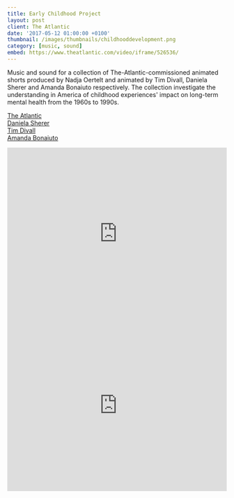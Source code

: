 ```yaml
---
title: Early Childhood Project
layout: post
client: The Atlantic
date: '2017-05-12 01:00:00 +0100'
thumbnail: /images/thumbnails/childhooddevelopment.png
category: [music, sound]
embed: https://www.theatlantic.com/video/iframe/526536/
---
```


Music and sound for a collection of The-Atlantic-commissioned animated shorts produced by Nadja Oertelt and animated by Tim Divall, Daniela Sherer and Amanda Bonaiuto respectively. The collection investigate the understanding in America of childhood experiences' impact on long-term mental health from the 1960s to 1990s.

[The Atlantic](https://www.theatlantic.com)  
[Daniela Sherer](www.danielasherer.com)  
[Tim Divall](https://vimeo.com/timdivall)  
[Amanda Bonaiuto](cargocollective.com/amandabonaiuto)  

<iframe id="bc" width="100%" height="394" frameborder="0" webkitallowfullscreen="webkitallowfullscreen" allowfullscreen="allowfullscreen" mozallowfullscreen="mozallowfullscreen" src="https://www.theatlantic.com/video/iframe/526512/"></iframe>

<iframe id="bc" width="100%" height="394" frameborder="0" webkitallowfullscreen="webkitallowfullscreen" allowfullscreen="allowfullscreen" mozallowfullscreen="mozallowfullscreen" src="https://www.theatlantic.com/video/iframe/526584/"></iframe>
